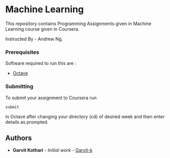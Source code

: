 # Machine Learning
This repository contains Programming Assignments given in Machine Learning course given in Coursera.

Instructed By - Andrew Ng.

### Prerequisites

Software required to run this are :
 - [Octave](https://www.gnu.org/software/octave/)

### Submitting
To submit your assignment to Coursera run 
```
submit
```
in Octave after changing your directory (cd) of desired week and
then enter details as prompted.

## Authors

* **Garvit Kothari** - *Initial work* - [Garvit-k](https://github.com/Garvit-k)
